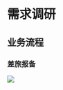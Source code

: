 # 需求调研

## 业务流程

### 差旅报备

![](http://www.plantuml.com/plantuml/proxy?cache=no&src=https://raw.githubusercontent.com/caochun/zhongshan/main/uml/差旅报备.pu)
